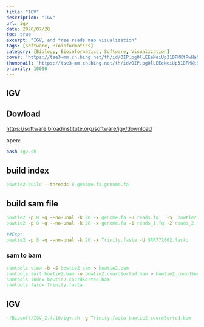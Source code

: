 ```yaml
---
title: "IGV"
description: "IGV"
url: igv
date: 2020/07/28
toc: true
excerpt: "IGV, and free reads map visualization"
tags: [Software, Bioinformatics]
category: [Biology, Bioinformatics, Software, Visualization]
cover: 'https://tse3-mm.cn.bing.net/th/id/OIP.pg0lLEEeNeiUp31DPMKtRwHaCY'
thumbnail: 'https://tse3-mm.cn.bing.net/th/id/OIP.pg0lLEEeNeiUp31DPMKtRwHaCY'
priority: 10000
---
```


<style>
pre {
  background-color:#38393d;
  color: #5fd381;
}
</style>

## IGV

## Dowload

https://software.broadinstitute.org/software/igv/download

open:
```bash
bash igv.sh
```

## build index
```bash
bowtie2-build --threads 8 genome.fa genome.fa
```
## build sam file

```bash
bowtie2 -p 8 -q --no-unal -k 20 -x genome.fa -U reads.fq   -S  bowtie2.sam
bowtie2 -p 8 -q --no-unal -k 20 -x genome.fa -1 reads_1.fq -2 reads_2.fq  -S  bowtie2.sam

##Exp:
bowtie2 -p 8 -q --no-unal -k 20 -x Trinity.fasta -U SRR771602.fastq   -S  bowtie2.sam
```
### sam to bam
```bash
samtools view -b -S bowtie2.sam > bowtie2.bam
samtools sort bowtie2.bam -o bowtie2.coordSorted.bam > bowtie2.coordSorted.bam
samtools index bowtie2.coordSorted.bam
samtools faidx Trinity.fasta
```

## IGV

```bash
~/Biosoft/IGV_2.4.10/igv.sh -g Trinity.fasta bowtie2.coordSorted.bam
```
